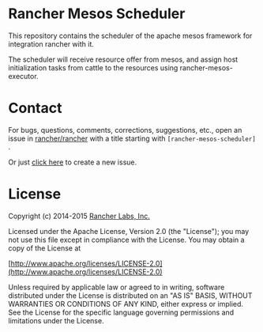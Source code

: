 # Rancher Mesos Scheduler

This repository contains the scheduler of the apache mesos framework for integration rancher with it.

The scheduler will receive resource offer from mesos, and assign host initialization tasks from cattle to the resources using rancher-mesos-executor.

# Contact
For bugs, questions, comments, corrections, suggestions, etc., open an issue in
 [rancher/rancher](//github.com/rancher/rancher/issues) with a title starting with `[rancher-mesos-scheduler] `.

  Or just [click here](//github.com/rancher/rancher/issues/new?title=%5Brancher-mesos-scheduler%5D%20) to create a new issue.

# License
Copyright (c) 2014-2015 [Rancher Labs, Inc.](http://rancher.com)

Licensed under the Apache License, Version 2.0 (the "License");
you may not use this file except in compliance with the License.
You may obtain a copy of the License at

[http://www.apache.org/licenses/LICENSE-2.0](http://www.apache.org/licenses/LICENSE-2.0)

Unless required by applicable law or agreed to in writing, software
distributed under the License is distributed on an "AS IS" BASIS,
WITHOUT WARRANTIES OR CONDITIONS OF ANY KIND, either express or implied.
See the License for the specific language governing permissions and
limitations under the License.

